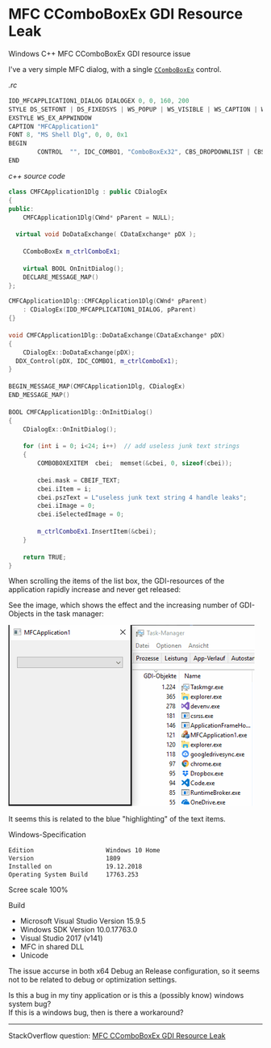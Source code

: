 # MFC CComboBoxEx GDI Resource Leak

Windows C++ MFC CComboBoxEx GDI resource issue

I've a very simple MFC dialog, with a single [`CComboBoxEx`](https://docs.microsoft.com/en-us/cpp/mfc/reference/ccomboboxex-class?view=vs-2017) control.

*.rc*

```cpp
IDD_MFCAPPLICATION1_DIALOG DIALOGEX 0, 0, 160, 200
STYLE DS_SETFONT | DS_FIXEDSYS | WS_POPUP | WS_VISIBLE | WS_CAPTION | WS_SYSMENU | WS_THICKFRAME
EXSTYLE WS_EX_APPWINDOW
CAPTION "MFCApplication1"
FONT 8, "MS Shell Dlg", 0, 0, 0x1
BEGIN
		CONTROL  "", IDC_COMBO1, "ComboBoxEx32", CBS_DROPDOWNLIST | CBS_SORT | WS_VSCROLL | WS_TABSTOP, 10, 20, 140, 250
END
```

*c++ source code*

```cpp
class CMFCApplication1Dlg : public CDialogEx
{
public:
	CMFCApplication1Dlg(CWnd* pParent = NULL);

  virtual void DoDataExchange( CDataExchange* pDX );

	CComboBoxEx m_ctrlComboEx1;

	virtual BOOL OnInitDialog();
	DECLARE_MESSAGE_MAP()
};
```

```cpp
CMFCApplication1Dlg::CMFCApplication1Dlg(CWnd* pParent)
	: CDialogEx(IDD_MFCAPPLICATION1_DIALOG, pParent)
{}

void CMFCApplication1Dlg::DoDataExchange(CDataExchange* pDX)
{
	CDialogEx::DoDataExchange(pDX);
  DDX_Control(pDX, IDC_COMBO1, m_ctrlComboEx1);
}

BEGIN_MESSAGE_MAP(CMFCApplication1Dlg, CDialogEx)
END_MESSAGE_MAP()

BOOL CMFCApplication1Dlg::OnInitDialog()
{
	CDialogEx::OnInitDialog();

	for (int i = 0; i<24; i++)	// add useless junk text strings
	{
		COMBOBOXEXITEM	cbei;  memset(&cbei, 0, sizeof(cbei));

		cbei.mask = CBEIF_TEXT;
		cbei.iItem = i;
		cbei.pszText = L"useless junk text string 4 handle leaks";
		cbei.iImage = 0;
		cbei.iSelectedImage = 0;

		m_ctrlComboEx1.InsertItem(&cbei);
	}

	return TRUE;
}
```

When scrolling the items of the list box, the GDI-resources of the application rapidly increase and never get released:

See the image, which shows the effect and the increasing number of GDI-Objects in the task manager:

![issue](comboboxex_issue.gif)

It seems this is related to the blue "highlighting" of the text items.

Windows-Specification

    Edition                    Windows 10 Home
    Version                    1809
    Installed on               19.12.2018
    Operating System Build     17763.253

Scree scale 100%

Build

- Microsoft Visual Studio Version 15.9.5
- Windows SDK Version 10.0.17763.0
- Visual Studio 2017 (v141)
- MFC in shared DLL
- Unicode  

The issue accurse in both x64 Debug an Release configuration, so it seems not to be related to debug or optimization settings.

Is this a bug in my tiny application or is this a (possibly know) windows system bug?  
If this is a windows bug, then is there a workaround?

---

StackOverflow question: [MFC CComboBoxEx GDI Resource Leak](https://stackoverflow.com/questions/54297350/mfc-ccomboboxex-gdi-resource-leak)